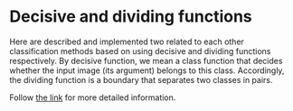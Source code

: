 # Decisive and dividing functions
Here are described and implemented two related to each other classification methods based on using decisive and dividing functions respectively. 
By decisive function, we mean a class function that decides whether the input image (its argument) belongs to this class. 
Accordingly, the dividing function is a boundary that separates two classes in pairs.

Follow [the link](https://github.com/sonnnaya/DecisiveAndDividingFunctions/blob/main/DecisiveAndDividingFunctions.ipynb) for more detailed information.
